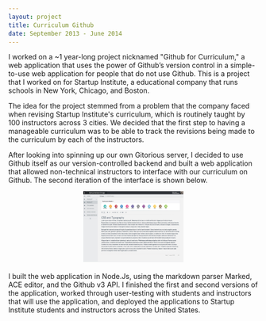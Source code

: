 ```yaml
---
layout: project
title: Curriculum Github
date: September 2013 - June 2014
---
```


I worked on a ~1 year-long project nicknamed "Github for Curriculum," a web application that uses the power of Github’s version control in a simple-to-use web application for people that do not use Github. This is a project that I worked on for Startup Institute, a educational company that runs schools in New York, Chicago, and Boston.

The idea for the project stemmed from a problem that the company faced when revising Startup Institute's curriculum, which is routinely taught by 100 instructors across 3 cities. We decided that the first step to having a manageable curriculum was to be able to track the revisions being made to the curriculum by each of the instructors.

After looking into spinning up our own Gitorious server, I decided to use Github itself as our version-controlled backend and built a web application that allowed non-technical instructors to interface with our curriculum on Github. The second iteration of the interface is shown below.


<center><img src="../static/img/project-images/curriculum-github.jpg" width="40%"></center>

<br>
I built the web application in Node.Js, using the markdown parser Marked, ACE editor, and the Github v3 API. I finished the first and second versions of the application, worked through user-testing with students and instructors that will use the application, and deployed the applications to Startup Institute students and instructors across the United States.